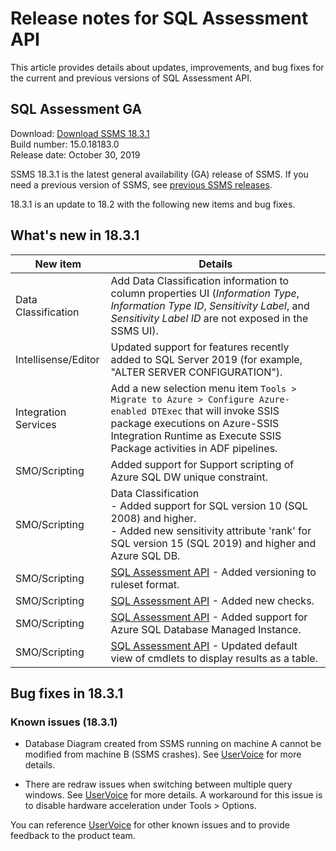 # Release notes for SQL Assessment API

This article provides details about updates, improvements, and bug fixes for the current and previous versions of SQL Assessment API.

## SQL Assessment GA <version-number>

Download: [Download SSMS 18.3.1](download-sql-server-management-studio-ssms.md)  
Build number: 15.0.18183.0  
Release date: October 30, 2019

SSMS 18.3.1 is the latest general availability (GA) release of SSMS. If you need a previous version of SSMS, see [previous SSMS releases](release-notes-ssms.md#previous-ssms-releases).

18.3.1 is an update to 18.2 with the following new items and bug fixes.

## What's new in 18.3.1

| New item | Details |
|---------------------|------------------------------------------------------------------------------------------------------------------------------------------------------------------------------------------|
| Data Classification | Add Data Classification information to column properties UI (*Information Type*, *Information Type ID*, *Sensitivity Label*, and *Sensitivity Label ID* are not exposed in the SSMS UI). |
| Intellisense/Editor | Updated support for features recently added to SQL Server 2019 (for example, "ALTER SERVER CONFIGURATION"). |
| Integration Services | Add a new selection menu item `Tools > Migrate to Azure > Configure Azure-enabled DTExec` that will invoke SSIS package executions on Azure-SSIS Integration Runtime as Execute SSIS Package activities in ADF pipelines. |
| SMO/Scripting | Added support for Support scripting of Azure SQL DW unique constraint. |
| SMO/Scripting | Data Classification </br> - Added support for SQL version 10 (SQL 2008) and higher. </br> - Added new sensitivity attribute 'rank' for SQL version 15 (SQL 2019) and higher and Azure SQL DB. |
| SMO/Scripting | [SQL Assessment API](../sql-assessment-api/sql-assessment-api-overview.md) - Added versioning to ruleset format. |
| SMO/Scripting | [SQL Assessment API](../sql-assessment-api/sql-assessment-api-overview.md) - Added new checks. |
| SMO/Scripting | [SQL Assessment API](../sql-assessment-api/sql-assessment-api-overview.md) - Added support for Azure SQL Database Managed Instance. |
| SMO/Scripting | [SQL Assessment API](../sql-assessment-api/sql-assessment-api-overview.md) - Updated default view of cmdlets to display results as a table. |

## Bug fixes in 18.3.1

### Known issues (18.3.1)

- Database Diagram created from SSMS running on machine A cannot be modified from machine B (SSMS crashes). See [UserVoice](https://feedback.azure.com/forums/908035/suggestions/37992649) for more details.

- There are redraw issues when switching between multiple query windows. See [UserVoice](https://feedback.azure.com/forums/908035/suggestions/37474042) for more details. A workaround for this issue is to disable hardware acceleration under Tools > Options.

You can reference [UserVoice](https://feedback.azure.com/forums/908035-sql-server) for other known issues and to provide feedback to the product team.

